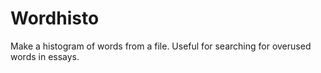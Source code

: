 # Wordhisto
Make a histogram of words from a file. Useful for searching for overused words in essays.
